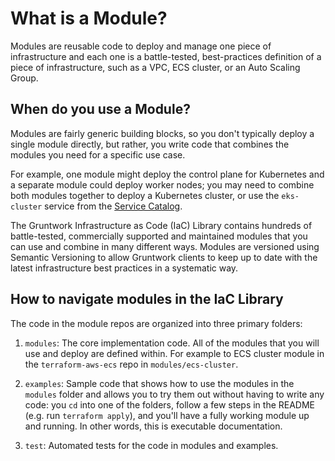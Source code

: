 # What is a Module?

Modules are reusable code to deploy and manage one piece of infrastructure and each one is a battle-tested, best-practices definition of a piece of infrastructure, such as a VPC, ECS cluster, or an Auto Scaling Group.

## When do you use a Module?

Modules are fairly generic building blocks, so you don't typically deploy a single module directly, but rather, you write code that combines the modules you need for a specific use case. 

For example, one module might deploy the control plane for Kubernetes and a separate module could deploy worker nodes; you may need to combine both modules together to deploy a Kubernetes cluster, or use the `eks-cluster` service from the [Service Catalog](/iac/whats-this/services/).

The Gruntwork Infrastructure as Code (IaC) Library contains hundreds of battle-tested, commercially supported and maintained modules that you can use and combine in many different ways. Modules are versioned using Semantic Versioning to allow Gruntwork clients to keep up to date with the latest infrastructure best practices in a systematic way.

## How to navigate modules in the IaC Library

The code in the module repos are organized into three primary folders:

1. `modules`: The core implementation code. All of the modules that you will use and deploy are defined within. For example to ECS cluster module in the `terraform-aws-ecs` repo in `modules/ecs-cluster`.

1. `examples`: Sample code that shows how to use the modules in the `modules` folder and allows you to try them out without having to write any code: you `cd` into one of the folders, follow a few steps in the README (e.g. run `terraform apply`), and you'll have a fully working module up and running. In other words, this is executable documentation.

1. `test`: Automated tests for the code in modules and examples.